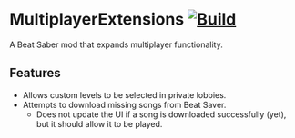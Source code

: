 # MultiplayerExtensions [![Build](https://github.com/Zingabopp/MultiplayerExtensions/workflows/Build/badge.svg?event=push)](https://github.com/Zingabopp/MultiplayerExtensions/actions?query=workflow%3ABuild)
A Beat Saber mod that expands multiplayer functionality.

## Features
* Allows custom levels to be selected in private lobbies.
* Attempts to download missing songs from Beat Saver.
  * Does not update the UI if a song is downloaded successfully (yet), but it should allow it to be played.
